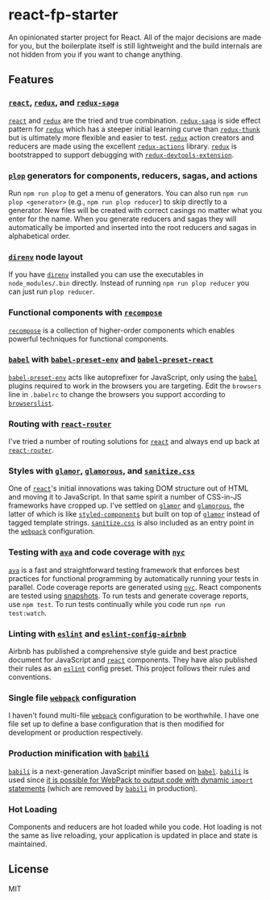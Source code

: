 # react-fp-starter

An opinionated starter project for React. All of the major decisions are made
for you, but the boilerplate itself is still lightweight and the build internals
are not hidden from you if you want to change anything.

## Features

### [`react`], [`redux`], and [`redux-saga`]

[`react`] and [`redux`] are the tried and true combination. [`redux-saga`] is
side effect pattern for [`redux`] which has a steeper initial learning curve
than [`redux-thunk`] but is ultimately more flexible and easier to test.
[`redux`] action creators and reducers are made using the excellent
[`redux-actions`] library. [`redux`] is bootstrapped to support debugging with
[`redux-devtools-extension`].

### [`plop`] generators for components, reducers, sagas, and actions

Run `npm run plop` to get a menu of generators. You can also run `npm run plop
<generator>` (e.g., `npm run plop reducer`) to skip directly to a generator. New
files will be created with correct casings no matter what you enter for the
name. When you generate reducers and sagas they will automatically be imported
and inserted into the root reducers and sagas in alphabetical order.

### [`direnv`] node layout

If you have [`direnv`] installed you can use the executables in
`node_modules/.bin` directly. Instead of running `npm run plop reducer` you can
just run `plop reducer`.

### Functional components with [`recompose`]

[`recompose`] is a collection of higher-order components which enables powerful
techniques for functional components.

### [`babel`] with [`babel-preset-env`] and [`babel-preset-react`]

[`babel-preset-env`] acts like autoprefixer for JavaScript, only using the
[`babel`] plugins required to work in the browsers you are targeting. Edit the
`browsers` line in `.babelrc` to change the browsers you support according to
[`browserslist`].

### Routing with [`react-router`]

I've tried a number of routing solutions for [`react`] and always end up back at
[`react-router`].

### Styles with [`glamor`], [`glamorous`], and [`sanitize.css`]

One of [`react`]'s initial innovations was taking DOM structure out of HTML and
moving it to JavaScript. In that same spirit a number of CSS-in-JS frameworks
have cropped up. I've settled on [`glamor`] and [`glamorous`], the latter of
which is like [`styled-components`] but built on top of [`glamor`] instead of
tagged template strings. [`sanitize.css`] is also included as an entry point in
the [`webpack`] configuration.

### Testing with [`ava`] and code coverage with [`nyc`]

[`ava`] is a fast and straightforward testing framework that enforces best
practices for functional programming by automatically running your tests in
parallel. Code coverage reports are generated using [`nyc`]. React components
are tested using [snapshots][ava-snapshots]. To run tests and generate coverage
reports, use `npm test`. To run tests continually while you code run `npm run
test:watch`.

### Linting with [`eslint`] and [`eslint-config-airbnb`]

Airbnb has published a comprehensive style guide and best practice document for
JavaScript and [`react`] components. They have also published their rules as an
[`eslint`] config preset. This project follows their rules and conventions.

### Single file [`webpack`] configuration

I haven't found multi-file [`webpack`] configuration to be worthwhile. I have
one file set up to define a base configuration that is then modified for
development or production respectively.

### Production minification with [`babili`]

[`babili`] is a next-generation JavaScript minifier based on [`babel`].
[`babili`] is used since [it is possible for WebPack to output code with dynamic
`import` statements][webpack-dynamic-import] (which are removed by [`babili`] in
production).

### Hot Loading

Components and reducers are hot loaded while you code. Hot loading is not the
same as live reloading, your application is updated in place and state is
maintained.

## License

MIT

[`ava`]: https://github.com/avajs/ava "ava"
[`babel-preset-env`]: https://babeljs.io/docs/plugins/preset-env/ "babel-preset-env"
[`babel-preset-react`]: https://babeljs.io/docs/plugins/preset-react/ "babel-preset-react"
[`babel`]: http://babeljs.io/ "babel"
[`babili`]: https://github.com/babel/babili "babili"
[`browserslist`]: https://www.npmjs.com/package/browserslist "browserslist"
[`direnv`]: https://direnv.net/ "direnv"
[`eslint-config-airbnb`]: https://github.com/airbnb/javascript "eslint-config-airbnb"
[`eslint`]: http://eslint.org/ "eslint"
[`glamor`]: https://www.npmjs.com/package/glamor "glamor"
[`glamorous`]: https://www.npmjs.com/package/glamorous "glamorous"
[`nyc`]: https://www.npmjs.com/package/nyc "nyc"
[`plop`]: https://www.npmjs.com/package/plop
[`react-router`]: https://reacttraining.com/react-router/web "react-router-dom"
[`react`]: https://facebook.github.io/react/ "React"
[`recompose`]: https://github.com/acdlite/recompose "recompose"
[`redux-actions`]: https://www.npmjs.com/package/redux-actions "redux-actions"
[`redux-devtools-extension`]: https://github.com/zalmoxisus/redux-devtools-extension
[`redux-saga`]: https://github.com/redux-saga/redux-saga "redux-saga"
[`redux-thunk`]: https://github.com/gaearon/redux-thunk "redux-thunk"
[`redux`]: http://redux.js.org/ "Redux"
[`sanitize.css`]: https://www.npmjs.com/package/sanitize.css
[`styled-components`]: https://www.npmjs.com/package/styled-components "styled-components"
[`webpack`]: https://webpack.js.org/ "webpack"
[ava-snapshots]: https://github.com/avajs/ava#snapshot-testing "AVA Snapshot Testing"
[webpack-dynamic-import]: https://github.com/webpack-contrib/babili-webpack-plugin/pull/39 "babili-webpack-plugin #39"
